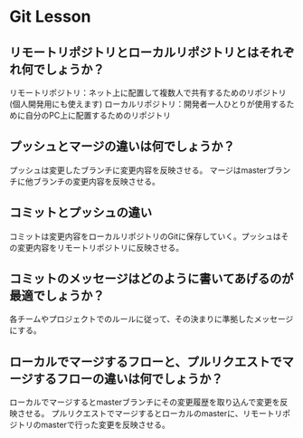 # Git Lesson

## リモートリポジトリとローカルリポジトリとはそれぞれ何でしょうか？
リモートリポジトリ：ネット上に配置して複数人で共有するためのリポジトリ(個人開発用にも使えます)
ローカルリポジトリ：開発者一人ひとりが使用するために自分のPC上に配置するためのリポジトリ

## プッシュとマージの違いは何でしょうか？
プッシュは変更したブランチに変更内容を反映させる。
マージはmasterブランチに他ブランチの変更内容を反映させる。

## コミットとプッシュの違い
コミットは変更内容をローカルリポジトリのGitに保存していく。プッシュはその変更内容をリモートリポジトリに反映させる。

## コミットのメッセージはどのように書いてあげるのが最適でしょうか？
各チームやプロジェクトでのルールに従って、その決まりに準拠したメッセージにする。


## ローカルでマージするフローと、プルリクエストでマージするフローの違いは何でしょうか？
ローカルでマージするとmasterブランチにその変更履歴を取り込んで変更を反映させる。
プルリクエストでマージするとローカルのmasterに、リモートリポジトリのmasterで行った変更を反映させる。
